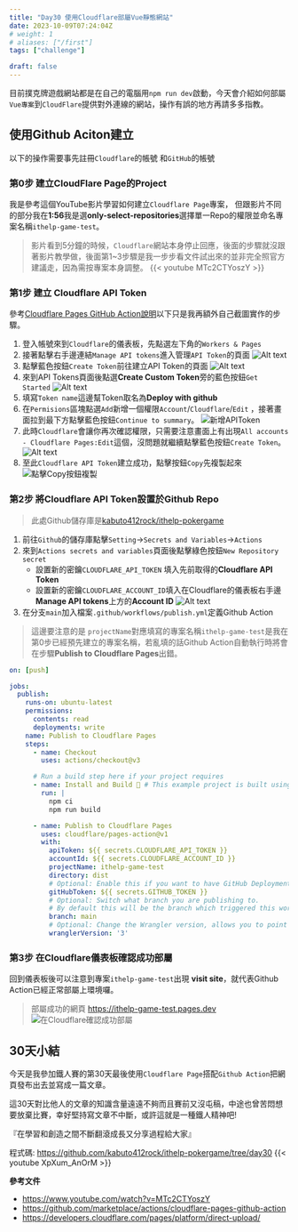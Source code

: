 ```yaml
---
title: "Day30 使用Cloudflare部屬Vue靜態網站"
date: 2023-10-09T07:24:04Z
# weight: 1
# aliases: ["/first"]
tags: ["challenge"]

draft: false
---
```


目前撲克牌遊戲網站都是在自己的電腦用`npm run dev`啟動，今天會介紹如何部屬`Vue專案`到`CloudFlare`提供對外連線的網站，操作有誤的地方再請多多指教。

## 使用Github Aciton建立
以下的操作需要事先註冊`Cloudflare`的帳號 和`GitHub`的帳號

### 第0步 建立CloudFlare Page的Project
我是參考這個YouTube影片學習如何建立`Cloudflare Page`專案，
但跟影片不同的部分我在**1:56**我是選**only-select-repositories**選擇單一Repo的權限並命名專案名稱`ithelp-game-test`。
> 影片看到5分鐘的時候，`Cloudflare`網站本身停止回應，後面的步驟就沒跟著影片教學做，後面第1~3步驟是我一步步看文件試出來的並非完全照官方建議走，因為需按專案本身調整。
{{< youtube MTc2CTYoszY  >}}

### 第1步 建立 Cloudflare API Token
參考[Cloudflare Pages GitHub Action說明](https://github.com/marketplace/actions/cloudflare-pages-github-action)以下只是我再額外自己截圖實作的步驟。

1. 登入帳號來到`Cloudflare`的儀表板，先點選左下角的`Workers & Pages` 
2. 接著點擊右手邊連結`Manage API tokens`進入管理`API Token`的頁面
![Alt text](/images/day30-step2.png)
3. 點擊藍色按鈕`Create Token`前往建立API Token的頁面
![Alt text](/images/day30-step3.png)
4. 來到API Tokens頁面後點選**Create Custom Token**旁的藍色按鈕`Get Started`
 ![Alt text](/images/day30-step4.png)
5. 填寫`Token name`這邊幫Token取名為**Deploy with github**
6. 在`Permisions`區塊點選`Add`新增一個權限`Account`/`Cloudflare`/`Edit` ，接著畫面拉到最下方點擊藍色按鈕`Continue to summary`。
![新增APIToken](/images/day30-step5.png)
7. 此時`Cloudflare`會讓你再次確認權限，只需要注意畫面上有出現`All accounts - Cloudflare Pages:Edit`這個，沒問題就繼續點擊藍色按鈕`Create Token`。
![Alt text](/images/day30-step7.png)
8. 至此`Cloudflare API Token`建立成功，點擊按鈕`Copy`先複製起來 
![點擊Copy按鈕複製](/images/day30-step8.png)

### 第2步 將Cloudflare API Token設置於Github Repo
> 此處Github儲存庫是[kabuto412rock/ithelp-pokergame](https://github.com/kabuto412rock/ithelp-pokergame)
1. 前往`Github`的儲存庫點擊`Setting`->`Secrets and Variables`->`Actions`
2. 來到`Actions secrets and variables`頁面後點擊綠色按鈕`New Repository secret`
   - 設置新的密鑰`CLOUDFLARE_API_TOKEN` 填入先前取得的**Cloudflare API Token**
   - 設置新的密鑰`CLOUDFLARE_ACCOUNT_ID`填入在Cloudflare的儀表板右手邊**Manage API tokens**上方的**Account ID**
  ![Alt text](/images/day30-setsecret.png)
3. 在分支`main`加入檔案`.github/workflows/publish.yml`定義Github Action
> 這邊要注意的是 `projectName`對應填寫的專案名稱`ithelp-game-test`是我在第0步已經預先建立的專案名稱，若亂填的話Github Action自動執行時將會在步驟**Publish to Cloudflare Pages**出錯。
```yaml
on: [push]

jobs:
  publish:
    runs-on: ubuntu-latest
    permissions:
      contents: read
      deployments: write
    name: Publish to Cloudflare Pages
    steps:
      - name: Checkout
        uses: actions/checkout@v3

      # Run a build step here if your project requires
      - name: Install and Build 🔧 # This example project is built using npm and outputs the result to the 'build' folder. Replace with the commands required to build your project, or remove this step entirely if your site is pre-built.
        run: |
          npm ci
          npm run build

      - name: Publish to Cloudflare Pages
        uses: cloudflare/pages-action@v1
        with:
          apiToken: ${{ secrets.CLOUDFLARE_API_TOKEN }}
          accountId: ${{ secrets.CLOUDFLARE_ACCOUNT_ID }}
          projectName: ithelp-game-test
          directory: dist
          # Optional: Enable this if you want to have GitHub Deployments triggered
          gitHubToken: ${{ secrets.GITHUB_TOKEN }}
          # Optional: Switch what branch you are publishing to.
          # By default this will be the branch which triggered this workflow
          branch: main
          # Optional: Change the Wrangler version, allows you to point to a specific version or a tag such as `beta`
          wranglerVersion: '3'
```

### 第3步 在Cloudflare儀表板確認成功部屬
回到儀表板後可以注意到專案`ithelp-game-test`出現 **visit site**，就代表Github Action已經正常部屬上環境囉。
> 部屬成功的網頁 https://ithelp-game-test.pages.dev
![在Cloudflare確認成功部屬](/images/day30-checkok.png)


## 30天小結
今天是我參加鐵人賽的第30天最後使用`Cloudflare Page`搭配`Github Action`把網頁發布出去並寫成一篇文章。

這30天對比他人的文章的知識含量遠遠不夠而且賽前又沒屯稿，中途也曾苦悶想要放棄比賽，幸好堅持寫文章不中斷，或許這就是一種鐵人精神吧!   

『在學習和創造之間不斷翻滾成長又分享過程給大家』

程式碼: https://github.com/kabuto412rock/ithelp-pokergame/tree/day30
{{< youtube XpXum_AnOrM  >}} 

**參考文件**
- https://www.youtube.com/watch?v=MTc2CTYoszY
- https://github.com/marketplace/actions/cloudflare-pages-github-action
- https://developers.cloudflare.com/pages/platform/direct-upload/